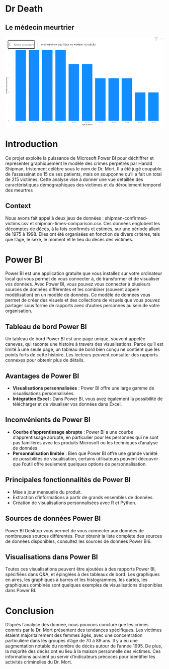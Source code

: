 # Dr Death
## Le médecin meurtrier
![alt text](<image/distribution des âges au moment du décès.png>)

# Introduction

Ce projet exploite la puissance de Microsoft Power BI pour déchiffrer et représenter graphiquement le modèle des crimes perpétrés par Harold Shipman, tristement célèbre sous le nom de Dr. Mort. Il a été jugé coupable de l’assassinat de 15 de ses patients, mais on soupçonne qu’il a fait un total de 215 victimes. Cette analyse vise à donner une vue détaillée des caractéristiques démographiques des victimes et du déroulement temporel des meurtres

## Context
Nous avons fait appel à deux jeux de données : shipman-confirmed-victims.csv et shipman-times-comparison.csv. Ces données englobent les décomptes de décès, à la fois confirmés et estimés, sur une période allant de 1975 à 1998. Elles ont été organisées en fonction de divers critères, tels que l’âge, le sexe, le moment et le lieu du décès des victimes.

# Power BI 

Power BI est une application gratuite que vous installez sur votre ordinateur local qui vous permet de vous connecter à, de transformer et de visualiser vos données. Avec Power BI, vous pouvez vous connecter à plusieurs sources de données différentes et les combiner (souvent appelé modélisation) en un modèle de données. Ce modèle de données vous permet de créer des visuels et des collections de visuels que vous pouvez partager sous forme de rapports avec d’autres personnes au sein de votre organisation.

## Tableau de bord Power BI

Un tableau de bord Power BI est une page unique, souvent appelée canevas, qui raconte une histoire à travers des visualisations. Parce qu’il est limité à une seule page, un tableau de bord bien conçu ne contient que les points forts de cette histoire. Les lecteurs peuvent consulter des rapports connexes pour obtenir plus de détails.

## Avantages de Power BI

- **Visualisations personnalisées** : Power BI offre une large gamme de visualisations personnalisées.
- **Intégration Excel** : Dans Power BI, vous avez également la possibilité de télécharger et de visualiser vos données dans Excel.

## Inconvénients de Power BI

- **Courbe d’apprentissage abrupte** : Power BI a une courbe d’apprentissage abrupte, en particulier pour les personnes qui ne sont pas familières avec les produits Microsoft ou les techniques d’analyse de données.
- **Personnalisation limitée** : Bien que Power BI offre une grande variété de possibilités de visualisation, certains utilisateurs peuvent découvrir que l’outil offre seulement quelques options de personnalisation.

## Principales fonctionnalités de Power BI

- Mise à jour mensuelle du produit.
- Extraction d’informations à partir de grands ensembles de données.
- Création de visualisations personnalisées avec R et Python.

## Sources de données Power BI

Power BI Desktop vous permet de vous connecter aux données de nombreuses sources différentes. Pour obtenir la liste complète des sources de données disponibles, consultez les sources de données Power BI6.

## Visualisations dans Power BI

Toutes ces visualisations peuvent être ajoutées à des rapports Power BI, spécifiées dans Q&A, et épinglées à des tableaux de bord. Les graphiques en aires, les graphiques à barres et les histogrammes, les cartes, les graphiques combinés sont quelques exemples de visualisations disponibles dans Power BI.

# Conclusion
D’après l’analyse des donnee, nous pouvons conclure que les crimes commis par le Dr. Mort présentent des tendances spécifiques. Les victimes étaient majoritairement des femmes âgés, avec une concentration particulière dans les groupes d’âge de 70 à 89 ans. Il y a eu une augmentation notable du nombre de décès autour de l’année 1995. De plus, la majorité des décès ont eu lieu à la maison personnelle des victimes. Ces informations auraient pu servir d’indicateurs précoces pour identifier les activités criminelles du Dr. Mort.